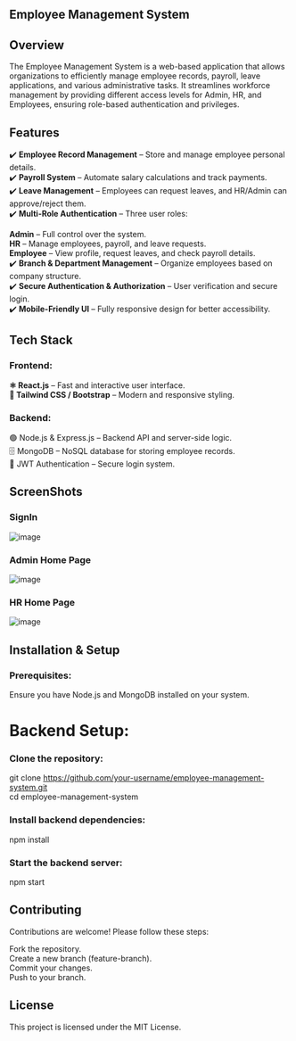 ## Employee Management System

## Overview

The Employee Management System is a web-based application that allows organizations to efficiently manage employee records, payroll, leave applications, and various administrative tasks. It streamlines workforce management by providing different access levels for Admin, HR, and Employees, ensuring role-based authentication and privileges.

## Features

✔️ **Employee Record Management** – Store and manage employee personal details.<br>
✔️ **Payroll System** – Automate salary calculations and track payments.<br>
✔️ **Leave Management** – Employees can request leaves, and HR/Admin can approve/reject them.<br>
✔️ **Multi-Role Authentication** – Three user roles: <br>

**Admin** – Full control over the system. <br>
**HR** – Manage employees, payroll, and leave requests. <br>
**Employee** – View profile, request leaves, and check payroll details. <br>
✔️ **Branch & Department Management** – Organize employees based on company structure.<br>
✔️ **Secure Authentication & Authorization** – User verification and secure login.<br>
✔️ **Mobile-Friendly UI** – Fully responsive design for better accessibility.

## Tech Stack

### Frontend:

**⚛️ React.js** – Fast and interactive user interface.<br>
**🎨 Tailwind CSS / Bootstrap** – Modern and responsive styling.

### Backend:

🟢 Node.js & Express.js – Backend API and server-side logic.<br>
🗄️ MongoDB – NoSQL database for storing employee records.<br>
🔑 JWT Authentication – Secure login system.

## ScreenShots

### SignIn

![image](https://user-images.githubusercontent.com/60690698/166950000-ede8ba88-af25-4e5d-9c70-3e3e000b6f84.png)

### Admin Home Page

![image](https://user-images.githubusercontent.com/60690698/166950118-90f60a74-17e2-44db-bf5a-d0116c4c171f.png)

### HR Home Page

![image](https://user-images.githubusercontent.com/60690698/166950222-d73df160-ef37-42b9-8377-174ae058eb28.png)

## Installation & Setup

### Prerequisites:

Ensure you have Node.js and MongoDB installed on your system.

# Backend Setup:

### Clone the repository:

git clone https://github.com/your-username/employee-management-system.git <br>
cd employee-management-system

### Install backend dependencies:

npm install

### Start the backend server:

npm start

## Contributing

Contributions are welcome! Please follow these steps:

Fork the repository. <br>
Create a new branch (feature-branch). <br>
Commit your changes. <br>
Push to your branch.

## License

This project is licensed under the MIT License.
